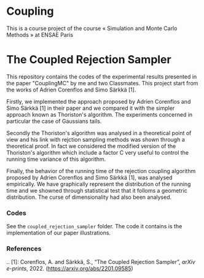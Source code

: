 # Coupling 
This is a course project of the course « Simulation and Monte Carlo Methods » at ENSAE Paris

# The Coupled Rejection Sampler

This repository contains the codes of the experimental results presented in the paper "CouplingMC" by me and two Classmates. 
This project start from the works of Adrien Corenflos and Simo Särkkä [1]. 

Firstly, we implemented the approach proposed by Adrien Corenflos and Simo Särkkä [1] in their paper and we compared it with the simpler approach known as Thoriston's algorithm.
The experiments concerned in particular the case of Gaussians tails. 

Secondly the Thoriston's algorithm was analysed in a theoretical point of view and his link with rejction sampling methods was shown through a theoretical proof. 
In fact we considered the modified version of the Thoriston's algorithm which include a factor C very useful to control the running time variance of this algorithm. 

Finally, the behavior of the running time of the rejection coupling algorithm proposed by Adrien Corenflos and Simo Särkkä [1], was analysed empirically. We have graphically represent the distribution
of the running time and we showned through statistical test that it folloms a geometric distribution. The curse of dimensionality had also been analysed. 

### Codes

See the `coupled_rejection_sampler` folder. The code it contains is the implementation of our paper illustrations.

### References

.. [1]: Corenflos, A. and Särkkä, S., “The Coupled Rejection Sampler”, <i>arXiv e-prints</i>, 2022. (https://arxiv.org/abs/2201.09585)
